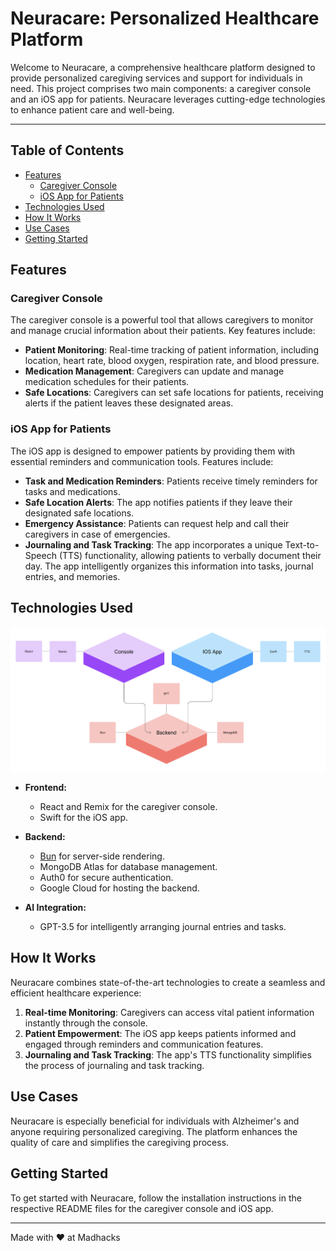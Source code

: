 # Neuracare: Personalized Healthcare Platform

Welcome to Neuracare, a comprehensive healthcare platform designed to provide personalized caregiving services and support for individuals in need. This project comprises two main components: a caregiver console and an iOS app for patients. Neuracare leverages cutting-edge technologies to enhance patient care and well-being.

---
## Table of Contents

- [Features](#features)
  - [Caregiver Console](#caregiver-console)
  - [iOS App for Patients](#ios-app-for-patients)
- [Technologies Used](#technologies-used)
- [How It Works](#how-it-works)
- [Use Cases](#use-cases)
- [Getting Started](#getting-started)

## Features

### Caregiver Console

The caregiver console is a powerful tool that allows caregivers to monitor and manage crucial information about their patients. Key features include:

- **Patient Monitoring**: Real-time tracking of patient information, including location, heart rate, blood oxygen, respiration rate, and blood pressure.
- **Medication Management**: Caregivers can update and manage medication schedules for their patients.
- **Safe Locations**: Caregivers can set safe locations for patients, receiving alerts if the patient leaves these designated areas.

### iOS App for Patients

The iOS app is designed to empower patients by providing them with essential reminders and communication tools. Features include:

- **Task and Medication Reminders**: Patients receive timely reminders for tasks and medications.
- **Safe Location Alerts**: The app notifies patients if they leave their designated safe locations.
- **Emergency Assistance**: Patients can request help and call their caregivers in case of emergencies.
- **Journaling and Task Tracking**: The app incorporates a unique Text-to-Speech (TTS) functionality, allowing patients to verbally document their day. The app intelligently organizes this information into tasks, journal entries, and memories.

## Technologies Used
![tech_stack](tech_stack.png)
- **Frontend:**
  - React and Remix for the caregiver console.
  - Swift for the iOS app.

- **Backend:**
  - [Bun](https://bunjs.dev/) for server-side rendering.
  - MongoDB Atlas for database management.
  - Auth0 for secure authentication.
  - Google Cloud for hosting the backend.

- **AI Integration:**
  - GPT-3.5 for intelligently arranging journal entries and tasks.

## How It Works

Neuracare combines state-of-the-art technologies to create a seamless and efficient healthcare experience:

1. **Real-time Monitoring**: Caregivers can access vital patient information instantly through the console.
2. **Patient Empowerment**: The iOS app keeps patients informed and engaged through reminders and communication features.
3. **Journaling and Task Tracking**: The app's TTS functionality simplifies the process of journaling and task tracking.

## Use Cases

Neuracare is especially beneficial for individuals with Alzheimer's and anyone requiring personalized caregiving. The platform enhances the quality of care and simplifies the caregiving process.

## Getting Started

To get started with Neuracare, follow the installation instructions in the respective README files for the caregiver console and iOS app.

---
Made with ❤️ at Madhacks
